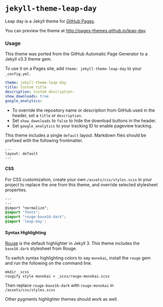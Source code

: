 # `jekyll-theme-leap-day`

Leap day is a Jekyll theme for [GitHub Pages](https://pages.github.com).

You can preview the theme at http://pages-themes.github.io/leap-day.

### Usage

This theme was ported from the GitHub Automatic Page Generator to a Jekyll v3.3 theme gem.

To use it on a Pages site, add `theme: jekyll-theme-leap-day` to your `_config.yml`.

```yml
theme: jekyll-theme-leap-day
title: Custom title
description: Custom description.
show_downloads: true
google_analytics:
```

- To override the repository name or description from GitHub used in the header, set a `title` or `description`.
- Set `show_downloads` to `false` to hide the download buttons in the header.
- Set `google_analytics` to your tracking ID to enable pageview tracking.

This theme includes a single `default` layout. Markdown files should be prefixed with the following frontmatter.

```
---
layout: default
---

```

#### CSS

For CSS customization, create your own `/assets/css/styles.scss` in your project to replace the one from this theme, and override selected stylesheet properties.

```scss
---
---
@import "normalize";
@import "fonts";
@import "rouge-base16-dark";
@import 'leap-day';
```

#### Syntax Highlighting

[Rouge](http://rouge.jneen.net/) is the default highlighter in Jekyll 3. This theme includes the `base16.dark` stylesheet from Rouge.

To switch syntax highlighting colors to say `monokai`, install the `rouge` gem and run the following on the command line.

```
mkdir _scss
rougify style monokai > _scss/rouge-monokai.scss
```

Then replace `rouge-base16-dark` with `rouge-monokai` in `/assets/css/styles.scss`

Other pygments highlighter themes should work as well.
